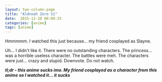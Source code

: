 ```yaml
---
layout: two-column-page 
title: "Aldnoah Zero S1"
date:  2015-12-20 00:00:35
categories: [anime]
tags: [anime]
---
```

Hmmmmm. I watched this just because... my friend cosplayed as Slayne.

Uh... I didn't like it. There were no outstanding characters. The princess... was a horrible useless character. The battles were meh. The characters were just... crazy and stupid. Downvote. Do not watch.

***tl;dr - this anime sucks imo. My friend cosplayed as a character from this anime so I watched it... it sucks***

